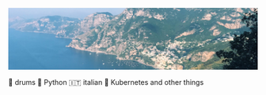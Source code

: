 ![amalfi coast 2018](https://raw.githubusercontent.com/JWDobken/JWDobken/master/0.jpg)

🥁 drums 🐍 Python 🇮🇹 italian 🐳 Kubernetes and other things

